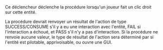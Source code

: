 Ce déclencheur déclenche la procédure lorsqu'un joueur fait un clic droit sur cette entité.

La procédure devrait renvoyer un résultat de l'action de type SUCCESS/CONSUME s'il y a eu une interaction avec l'entité, FAIL si l'interaction a échoué, et PASS s'il n'y a pas d'interaction. Si la procédure ne renvoie aucune valeur, le type de résultat de l'action sera déterminé par si l'entité est pilotable, apprivoisable, ou ouvre une GUI.